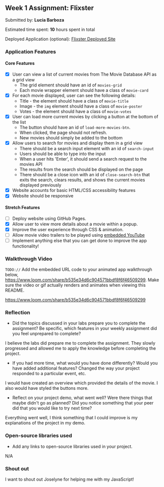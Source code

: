 

## Week 1 Assignment: Flixster

Submitted by: **Lucia Barboza**

Estimated time spent: **10** hours spent in total

Deployed Application (optional): [Flixster Deployed Site](ADD_LINK_HERE)

### Application Features

#### Core Features

- [X] User can view a list of current movies from The Movie Database API as a grid view
  - The grid element should have an id of `movies-grid`
  - Each movie wrapper element should have a class of `movie-card`
- [X] For each movie displayed, user can see the following details:
  - Title - the element should have a class of `movie-title`
  - Image - the `img` element should have a class of `movie-poster`
  - Votes - the element should have a class of `movie-votes`
- [X] User can load more current movies by clicking a button at the bottom of the list
  - The button should have an id of `load-more-movies-btn`.
  - When clicked, the page should not refresh.
  - New movies should simply be added to the bottom
- [X] Allow users to search for movies and display them in a grid view
  - There should be a search input element with an id of `search-input`
  - Users should be able to type into the input
  - When a user hits 'Enter', it should send a search request to the movies API
  - The results from the search should be displayed on the page
  - There should be a close icon with an id of `close-search-btn` that exits the search, clears results, and shows the current movies displayed previously
- [X] Website accounts for basic HTML/CSS accessibility features
- [X] Website should be responsive

#### Stretch Features

- [ ] Deploy website using GitHub Pages.
- [X] Allow user to view more details about a movie within a popup.
- [X] Improve the user experience through CSS & animation.
- [ ] Allow movie video trailers to be played using [embedded YouTube](https://support.google.com/youtube/answer/171780?hl=en)
- [ ] Implement anything else that you can get done to improve the app functionality!

### Walkthrough Video

`TODO://` Add the embedded URL code to your animated app walkthrough below, https://www.loom.com/share/b535e34d6c904571bbdf8f6f46509299. Make sure the video or gif actually renders and animates when viewing this README. 

https://www.loom.com/share/b535e34d6c904571bbdf8f6f46509299

### Reflection

- Did the topics discussed in your labs prepare you to complete the assignment? Be specific, which features in your weekly assignment did you feel unprepared to complete?

I believe the labs did prepare me to complete the assignment. They slowly progressed and allowed me to apply the knowledge before completing the project. 

- If you had more time, what would you have done differently? Would you have added additional features? Changed the way your project responded to a particular event, etc.
  
I would have created an overview which provided the details of the movie. I also would have styled the buttons more. 

- Reflect on your project demo, what went well? Were there things that maybe didn't go as planned? Did you notice something that your peer did that you would like to try next time?

Everything went well, I think something that I could improve is my explanations of the project in my demo. 

### Open-source libraries used

- Add any links to open-source libraries used in your project.

N/A

### Shout out


I want to shout out Joselyne for helping me with my JavaScript!
